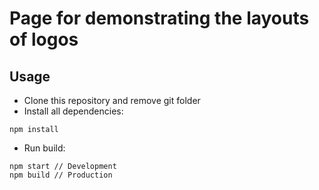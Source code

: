 # Page for demonstrating the layouts of logos

## Usage

* Clone this repository and remove git folder
* Install all dependencies:
```
npm install
```
* Run build:
```
npm start // Development
npm build // Production
```
